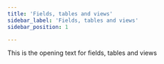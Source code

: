 ```yaml
---
title: 'Fields, tables and views'
sidebar_label: 'Fields, tables and views'
sidebar_position: 1

---
```


This is the opening text for fields, tables and views

